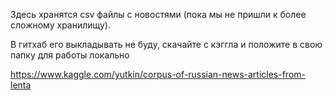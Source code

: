 Здесь хранятся csv файлы с новостями (пока мы не пришли к более сложному хранилищу). 

В гитхаб его выкладывать не буду, скачайте с кэггла и положите в свою папку для работы локально

https://www.kaggle.com/yutkin/corpus-of-russian-news-articles-from-lenta